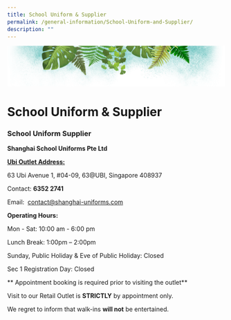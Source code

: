 ```yaml
---
title: School Uniform & Supplier
permalink: /general-information/School-Uniform-and-Supplier/
description: ""
---
```

![](/images/Banner.png)

# School Uniform & Supplier

### **School Uniform Supplier**


<b>Shanghai School Uniforms Pte Ltd</b>

<u><b>Ubi Outlet Address:</b></u>

63 Ubi Avenue 1, #04-09, 63@UBI, Singapore 408937

Contact: <b>6352 2741</b>

Email:  [contact@shanghai-uniforms.com](mailto:contact@shanghai-uniforms.com)


<b>Operating Hours:</b>  

Mon - Sat: 10:00 am - 6:00 pm

Lunch Break: 1:00pm – 2:00pm

Sunday, Public Holiday & Eve of Public Holiday: Closed

Sec 1 Registration Day: Closed

  

\*\* Appointment booking is required prior to visiting the outlet\*\*

Visit to our Retail Outlet is <b>STRICTLY</b> by appointment only.

We regret to inform that walk-ins <b>will not</b> be entertained.